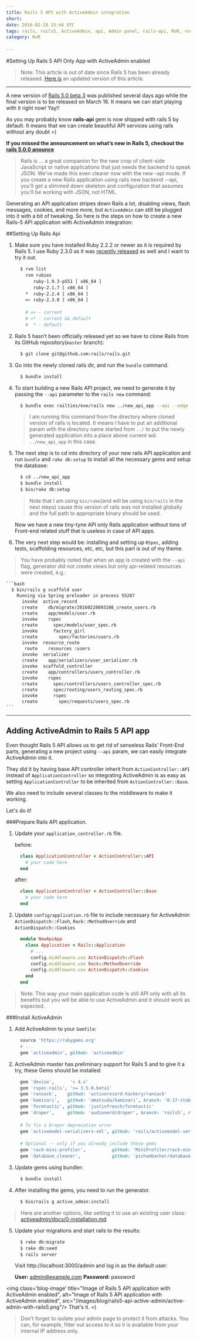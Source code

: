 ```yaml
---
title: Rails 5 API with ActiveAdmin integration
short:
date: 2016-02-28 15:44 UTC
tags: rails, rails5, ActiveAdmin, api, Admin panel, rails-api, RoR, ror
category: RoR

---
```


#Setting Up Rails 5 API Only App with ActiveAdmin enabled

> Note: This article is out of date since Rails 5 has been already released.
> [Here is](/blog/ror/new-rails-5-api-with-activeadmin-integration.html) an updated version of this article.

---

A new version of [Rails 5.0 beta 3](http://weblog.rubyonrails.org/2016/2/27/Rails-5-0-beta3/) was published several days ago while the final version is to be released on March 16. It means we can start playing with it right now! Yay!!

As you may probably know **rails-api** gem is now shipped with rails 5 by default. It means that we can create beautiful API services using rails without any doubt =)

**If you missed the announcement on what’s new in Rails 5, checkout the [rails 5.0.0 anounce](http://weblog.rubyonrails.org/2015/12/18/Rails-5-0-beta1/)**
>Rails is ... a great companion for the new crop of client-side JavaScript or native applications that just needs the backend to speak JSON. We’ve made this even clearer now with the new –api mode. If you create a new Rails application using rails new backend --api, you’ll get a slimmed down skeleton and configuration that assumes you’ll be working with JSON, not HTML.

Generating an API application stripes down Rails a lot, disabling views, flash messages, cookies, and more more, but `ActiveAdmin` can still be plugged into it with a bit of tweaking. So here is the steps on how to create a new Rails-5 API application with ActiveAdmin integration:

##Setting Up Rails Api

1. Make sure you have installed Ruby 2.2.2 or newer as it is required by Rails 5. I use Ruby 2.3.0 as it was [recently released](https://www.ruby-lang.org/en/news/2015/12/25/ruby-2-3-0-released/) as well and I want to try it out.

    ```bash
      $ rvm list
        rvm rubies
           ruby-1.9.3-p551 [ x86_64 ]
           ruby-2.1.7 [ x86_64 ]
        *  ruby-2.2.4 [ x86_64 ]
        => ruby-2.3.0 [ x86_64 ]

        # => - current
        # =* - current && default
        #  * - default
    ```
2. Rails 5 hasn’t been officially released yet so we have to clone Rails from its GitHub repository(`master` branch):

    ```bash
      $ git clone git@github.com:rails/rails.git
    ```

3. Go into the newly cloned rails dir, and run the `bundle` command.

    ```bash
      $ bundle install
    ```

4. To start building a new Rails API project, we need to generate it by passing the `--api` parameter to the `rails new` command:

    ```bash
      $ bundle exec railties/exe/rails new ../new_api_app --api --edge
    ```

    > I am running this command from the directory  where cloned version of rails is located. It means I have to put an additional param with the directory name started from `../` to put the newly generated application into a place above current wd. `../new_api_app` in this case.

5. The next step is to cd into directory of your new rails API application and run `bundle` and `rake db:setup` to install all the necessary gems and setup the database:

    ```bash
      $ cd ../new_api_app
      $ bundle install
      $ bin/rake db:setup
    ```
    >Note that I am using `bin/rake`(and will be using `bin/rails` in the next steps) cause this version of rails was not installed globally and the full path to appropriate binary should be used.

    Now we have a new tiny-tyne API only Rails application without tons of Front-end related stuff that is useless in case of API apps.

6. The very next step would be: installing and setting up `RSpec`, adding tests, scaffolding resources, etc, etc, but this part is out of my theme.
> You have probably noted that when an app is created with the `--api` flag, generator did not create views but only api-related resources were created, e.g.:

    ```bash
      $ bin/rails g scaffold user
        Running via Spring preloader in process 55287
          invoke  active_record
          create    db/migrate/20160228093108_create_users.rb
          create    app/models/user.rb
          invoke    rspec
          create      spec/models/user_spec.rb
          invoke      factory_girl
          create        spec/factories/users.rb
          invoke  resource_route
           route    resources :users
          invoke  serializer
          create    app/serializers/user_serializer.rb
          invoke  scaffold_controller
          create    app/controllers/users_controller.rb
          invoke    rspec
          create      spec/controllers/users_controller_spec.rb
          create      spec/routing/users_routing_spec.rb
          invoke      rspec
          create        spec/requests/users_spec.rb
    ```

---
## Adding ActiveAdmin to Rails 5 API app

Even thought Rails 5 API allows us to get rid of senseless Rails' Front-End parts, generating a new project using `--api` param, we can easily integrate ActiveAdmin into it.

They did it by having base API controller inherit from `ActionController::API` instead of `ApplicationController` so integrating ActiveAdmin is as easy as setting `ApplicationController` to be inherited from `ActionController::Base`.

We also need to include several classes to the middleware to make it working.

Let's do it!

###Prepare Rails API application.
1. Update your `application_controller.rb` file.

    before:

    ```ruby
      class ApplicationController < ActionController::API
        # your code here
      end
    ```

    after:

    ```ruby
      class ApplicationController < ActionController::Base
        # your code here
      end
    ```

2. Update `config/application.rb` file to include necessary for ActiveAdmin `ActionDispatch::Flash`, `Rack::MethodOverride` and `ActionDispatch::Cookies`

    ```ruby
      module NewApiApp
        class Application < Rails::Application
          # ...
          config.middleware.use ActionDispatch::Flash
          config.middleware.use Rack::MethodOverride
          config.middleware.use ActionDispatch::Cookies
        end
      end
    ```

> Note: This way your main application code is still API only with all its benefits but you will be able to use ActiveAdmin and it should work as expected.

###Install ActiveAdmin
1. Add ActiveAdmin to your `Gemfile`:

    ```ruby
      source 'https://rubygems.org'
      # ...
      gem 'activeadmin', github: 'activeadmin'
    ```

2. ActiveAdmin master has preliminary support for Rails 5 and to give it a try, these Gems should be installed:

    ```ruby
      gem 'devise',      '> 4.x'
      gem 'rspec-rails', '>= 3.5.0.beta1'
      gem 'ransack',    github: 'activerecord-hackery/ransack'
      gem 'kaminari',   github: 'amatsuda/kaminari', branch: '0-17-stable'
      gem 'formtastic', github: 'justinfrench/formtastic'
      gem 'draper',     github: 'audionerd/draper', branch: 'rails5', ref: 'e816e0e587'

      # To fix a Draper deprecation error
      gem 'activemodel-serializers-xml', github: 'rails/activemodel-serializers-xml'

      # Optional -- only if you already include these gems
      gem 'rack-mini-profiler',          github: 'MiniProfiler/rack-mini-profiler'
      gem 'database_cleaner',            github: 'pschambacher/database_cleaner', branch: 'rails5.0', ref: '8dd9fa4'
    ```

3. Update gems using bundler:

    ```bash
      $ bundle install
    ```

4. After installing the gems, you need to run the generator.

    ```bash
      $ bin/rails g active_admin:install
    ```
  > Here are another options, like setting it to use an existing user class: [activeadmin/docs/0-installation.md](https://github.com/activeadmin/activeadmin/blob/master/docs/0-installation.md)

5. Update your migrations and start rails to the results:

    ```bash
      $ rake db:migrate
      $ rake db:seed
      $ rails server
    ```

    Visit http://localhost:3000/admin and log in as the default user:

    **User:** admin@example.com
    **Password:** password

  <img class='blog-image' title="Image of Rails 5 API application with ActiveAdmin enabled", alt="Image of Rails 5 API application with ActiveAdmin enabled", src="/images/blog/rails5-api-active-admin/active-admin-with-rails5.png"/>
That's it. =)
> Don't forget to isolate your admin page to protect it from attacks. You can, for example, filter out access to it so it is available from your internal IP address only.
